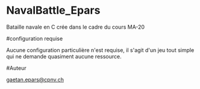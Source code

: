 # NavalBattle_Epars

Bataille navale en C crée dans le cadre du cours MA-20

#configuration requise

Aucune configuration particulière n'est requise, il s'agit d'un jeu tout simple qui ne demande quasiment aucune ressource.

#Auteur

gaetan.epars@cpnv.ch
